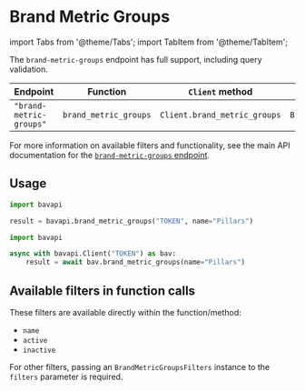 # Brand Metric Groups

import Tabs from '@theme/Tabs';
import TabItem from '@theme/TabItem';

The `brand-metric-groups` endpoint has full support, including query validation.

| Endpoint                | Function              | `Client` method              | Filters class              |
| ----------------------- | --------------------- | ---------------------------- | -------------------------- |
| `"brand-metric-groups"` | `brand_metric_groups` | `Client.brand_metric_groups` | `BrandMetricGroupsFilters` |

For more information on available filters and functionality, see the main API documentation for the [`brand-metric-groups` endpoint](/core-resources/brand-metric-groups.md).

## Usage

<Tabs>
  <TabItem value="sync" label="Sync" default>

```py title="Using top-level functions"
import bavapi

result = bavapi.brand_metric_groups("TOKEN", name="Pillars")
```

  </TabItem>
  <TabItem value="async" label="Async">

```py title="Using Client asynchronously"
import bavapi

async with bavapi.Client("TOKEN") as bav:
    result = await bav.brand_metric_groups(name="Pillars")
```

  </TabItem>
</Tabs>

## Available filters in function calls

These filters are available directly within the function/method:

- `name`
- `active`
- `inactive`

For other filters, passing an `BrandMetricGroupsFilters` instance to the `filters` parameter is required.
